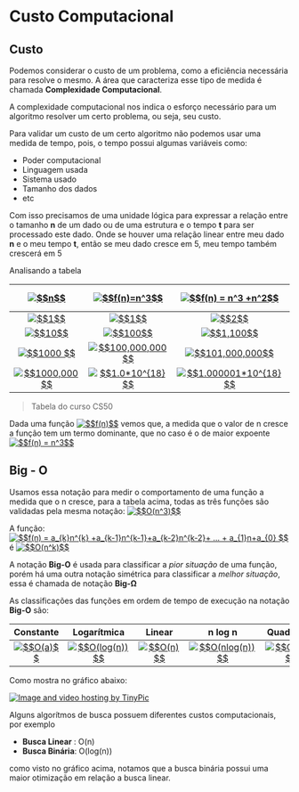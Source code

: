 # Custo Computacional
## Custo
Podemos considerar o custo de um problema, como a eficiência necessária para resolve o mesmo. A área que caracteriza esse tipo de medida é chamada **Complexidade Computacional**.

A complexidade computacional nos indica o esforço necessário para um algoritmo resolver um certo problema, ou seja, seu custo.

Para validar um custo de um certo algoritmo não podemos usar uma medida de tempo, pois, o tempo possui algumas variáveis como:

 - Poder computacional
 - Linguagem usada
 - Sistema usado
 - Tamanho dos dados
 - etc
 
 Com isso precisamos de uma unidade lógica para expressar a relação entre o tamanho **n** de um dado ou de uma estrutura e o tempo **t** para ser processado este dado. Onde se houver uma relação linear entre meu dado **n** e o meu tempo **t**, então se meu dado cresce em 5, meu tempo também crescerá em 5


 Analisando a tabela

|<a href="https://www.codecogs.com/eqnedit.php?latex=$$n$$" target="_blank"><img src="https://latex.codecogs.com/gif.latex?$$n$$" title="$$n$$" /></a> |<a href="https://www.codecogs.com/eqnedit.php?latex=$$f(n)=n^3$$" target="_blank"><img src="https://latex.codecogs.com/gif.latex?$$f(n)=n^3$$" title="$$f(n)=n^3$$" /></a>|<a href="https://www.codecogs.com/eqnedit.php?latex=$$f(n)&space;=&space;n^3&space;&plus;n^2$$" target="_blank"><img src="https://latex.codecogs.com/gif.latex?$$f(n)&space;=&space;n^3&space;&plus;n^2$$" title="$$f(n) = n^3 +n^2$$" /></a>|<a href="https://www.codecogs.com/eqnedit.php?latex=$$f(n)=n^3-8n^2&plus;20n$$" target="_blank"><img src="https://latex.codecogs.com/gif.latex?$$f(n)=n^3-8n^2&plus;20n$$" title="$$f(n)=n^3-8n^2+20n$$" /></a>|
|:--:|:--:|:--:|:--:|
|<a href="https://www.codecogs.com/eqnedit.php?latex=$$1$$" target="_blank"><img src="https://latex.codecogs.com/gif.latex?$$1$$" title="$$1$$" /></a>|<a href="https://www.codecogs.com/eqnedit.php?latex=$$1$$" target="_blank"><img src="https://latex.codecogs.com/gif.latex?$$1$$" title="$$1$$" /></a>|<a href="https://www.codecogs.com/eqnedit.php?latex=$$2$$" target="_blank"><img src="https://latex.codecogs.com/gif.latex?$$2$$" title="$$2$$" /></a>|<a href="https://www.codecogs.com/eqnedit.php?latex=$$13$$" target="_blank"><img src="https://latex.codecogs.com/gif.latex?$$13$$" title="$$13$$" /></a>         
|<a href="https://www.codecogs.com/eqnedit.php?latex=$$10$$" target="_blank"><img src="https://latex.codecogs.com/gif.latex?$$10$$" title="$$10$$" /></a>      |<a href="https://www.codecogs.com/eqnedit.php?latex=$$100$$" target="_blank"><img src="https://latex.codecogs.com/gif.latex?$$100$$" title="$$100$$" /></a>        |<a href="https://www.codecogs.com/eqnedit.php?latex=$$1,100$$" target="_blank"><img src="https://latex.codecogs.com/gif.latex?$$1,100$$" title="$$1,100$$" /></a>           |<a href="https://www.codecogs.com/eqnedit.php?latex=$$400$$" target="_blank"><img src="https://latex.codecogs.com/gif.latex?$$400$$" title="$$400$$" /></a>        
|<a href="https://www.codecogs.com/eqnedit.php?latex=$$1000&space;$$" target="_blank"><img src="https://latex.codecogs.com/gif.latex?$$1000&space;$$" title="$$1000 $$" /></a>   |<a href="https://www.codecogs.com/eqnedit.php?latex=$$100,000,000$$" target="_blank"><img src="https://latex.codecogs.com/gif.latex?$$100,000,000$$" title="$$100,000,000$$" /></a>|<a href="https://www.codecogs.com/eqnedit.php?latex=$$101,000,000$$" target="_blank"><img src="https://latex.codecogs.com/gif.latex?$$101,000,000$$" title="$$101,000,000$$" /></a>     |<a href="https://www.codecogs.com/eqnedit.php?latex=$$992,020,000$$" target="_blank"><img src="https://latex.codecogs.com/gif.latex?$$992,020,000$$" title="$$992,020,000$$" /></a>
|<a href="https://www.codecogs.com/eqnedit.php?latex=$$1000,000$$" target="_blank"><img src="https://latex.codecogs.com/gif.latex?$$1000,000$$" title="$$1000,000$$" /></a>|<a href="https://www.codecogs.com/eqnedit.php?latex=$$1.0*10^{18}$$" target="_blank"><img src="https://latex.codecogs.com/gif.latex?$$1.0*10^{18}$$" title="$$1.0*10^{18}$$" /></a> |<a href="https://www.codecogs.com/eqnedit.php?latex=$$1.000001*10^{18}$$" target="_blank"><img src="https://latex.codecogs.com/gif.latex?$$1.000001*10^{18}$$" title="$$1.000001*10^{18}$$" /></a>|<a href="https://www.codecogs.com/eqnedit.php?latex=$$9.99992*10^{17}$$" target="_blank"><img src="https://latex.codecogs.com/gif.latex?$$9.99992*10^{17}$$" title="$$9.99992*10^{17}$$" /></a>
> Tabela do curso CS50

Dada uma função <a href="https://www.codecogs.com/eqnedit.php?latex=$$f(n)$$" target="_blank"><img src="https://latex.codecogs.com/gif.latex?$$f(n)$$" title="$$f(n)$$" /></a> vemos que, a medida que o valor de n cresce a função tem um termo dominante, que no caso é o de maior expoente <a href="https://www.codecogs.com/eqnedit.php?latex=$$f(n)&space;=&space;n^3$$" target="_blank"><img src="https://latex.codecogs.com/gif.latex?$$f(n)&space;=&space;n^3$$" title="$$f(n) = n^3$$" /></a>

## Big - O
Usamos essa notação para medir o comportamento de uma função a medida que o n cresce, para a tabela acima, todas as três funções são validadas pela mesma notação: <a href="https://www.codecogs.com/eqnedit.php?latex=$$O(n^3)$$" target="_blank"><img src="https://latex.codecogs.com/gif.latex?$$O(n^3)$$" title="$$O(n^3)$$" /></a>

A função:
<a href="https://www.codecogs.com/eqnedit.php?latex=$$f(n)&space;=&space;a_{k}n^{k}&space;&plus;a_{k-1}n^{k-1}&plus;a_{k-2}n^{k-2}&plus;&space;...&space;&plus;&space;a_{1}n&plus;a_{0}&space;$$" target="_blank"><img src="https://latex.codecogs.com/gif.latex?$$f(n)&space;=&space;a_{k}n^{k}&space;&plus;a_{k-1}n^{k-1}&plus;a_{k-2}n^{k-2}&plus;&space;...&space;&plus;&space;a_{1}n&plus;a_{0}&space;$$" title="$$f(n) = a_{k}n^{k} +a_{k-1}n^{k-1}+a_{k-2}n^{k-2}+ ... + a_{1}n+a_{0} $$" /></a>
 é
 <a href="https://www.codecogs.com/eqnedit.php?latex=$$O(n^k)$$" target="_blank"><img src="https://latex.codecogs.com/gif.latex?$$O(n^k)$$" title="$$O(n^k)$$" /></a>

A notação **Big-O** é usada para classificar a *pior situação* de uma função, porém há uma outra notação simétrica para classificar a *melhor situação*, essa é chamada de notação **Big-Ω**

As classificações das funções em ordem de tempo de execução na notação  **Big-O** são:

|Constante|Logarítmica|Linear|n log n|Quadrática|Cubica|Expoencial
|:--:|:--:|:--:|:--:|:--:|:--:|:--:|
|<a href="https://www.codecogs.com/eqnedit.php?latex=$$O(a)$$" target="_blank"><img src="https://latex.codecogs.com/gif.latex?$$O(a)$$" title="$$O(a)$$" /></a>|<a href="https://www.codecogs.com/eqnedit.php?latex=$$O(log(n))$$" target="_blank"><img src="https://latex.codecogs.com/gif.latex?$$O(log(n))$$" title="$$O(log(n))$$" /></a>|<a href="https://www.codecogs.com/eqnedit.php?latex=$$O(n)$$" target="_blank"><img src="https://latex.codecogs.com/gif.latex?$$O(n)$$" title="$$O(n)$$" /></a>|<a href="https://www.codecogs.com/eqnedit.php?latex=$$O(nlog(n))$$" target="_blank"><img src="https://latex.codecogs.com/gif.latex?$$O(nlog(n))$$" title="$$O(nlog(n))$$" /></a>|<a href="https://www.codecogs.com/eqnedit.php?latex=$$O(n^2)$$" target="_blank"><img src="https://latex.codecogs.com/gif.latex?$$O(n^2)$$" title="$$O(n^2)$$" /></a>|<a href="https://www.codecogs.com/eqnedit.php?latex=$$O(n^3)$$" target="_blank"><img src="https://latex.codecogs.com/gif.latex?$$O(n^3)$$" title="$$O(n^3)$$" /></a>|<a href="https://www.codecogs.com/eqnedit.php?latex=$$O(a^n)$$" target="_blank"><img src="https://latex.codecogs.com/gif.latex?$$O(a^n)$$" title="$$O(a^n)$$" /></a>

Como mostra no gráfico abaixo:

<a href="http://pt-br.tinypic.com?ref=11adem0" target="_blank"><img src="http://i63.tinypic.com/11adem0.png" border="0" alt="Image and video hosting by TinyPic"></a>

Alguns algorítmos de busca possuem diferentes custos computacionais, por exemplo

 - **Busca Linear** : O(n)
- **Busca Binária**: O(log(n))

como visto no gráfico acima, notamos que a busca binária possui uma maior otimização em relação a busca linear.
